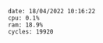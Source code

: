 

                date: 18/04/2022 10:16:22
                cpu: 0.1%
                ram: 18.9%
                cycles: 19920

                         